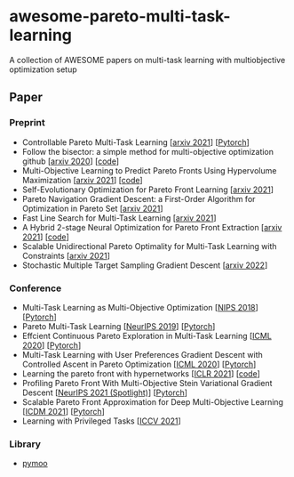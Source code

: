 # awesome-pareto-multi-task-learning
A collection of AWESOME papers on multi-task learning with multiobjective optimization setup

## Paper
### Preprint
 - Controllable Pareto Multi-Task Learning [[arxiv 2021](https://arxiv.org/pdf/2010.06313.pdf)] [[Pytorch](https://openreview.net/attachment?id=5mhViEOQxaV&name=supplementary_material)]
 - Follow the bisector: a simple method for multi-objective optimization github [[arxiv 2020](https://arxiv.org/abs/2007.06937)] [[code](https://github.com/amkatrutsa/edm)]
 - Multi-Objective Learning to Predict Pareto Fronts Using Hypervolume Maximization [[arxiv 2021](https://arxiv.org/pdf/2102.04523.pdf)] [[code](https://github.com/timodeist/multi_objective_learning)]
 - Self-Evolutionary Optimization for Pareto Front Learning [[arxiv 2021](https://arxiv.org/pdf/2110.03461.pdf)]
 - Pareto Navigation Gradient Descent: a First-Order Algorithm for Optimization in Pareto Set [[arxiv 2021](https://arxiv.org/pdf/2110.08713)]
 - Fast Line Search for Multi-Task Learning [[arxiv 2021](https://arxiv.org/abs/2110.00874)]
 - A Hybrid 2-stage Neural Optimization for Pareto Front Extraction [[arxiv 2021](https://arxiv.org/abs/2101.11684)] [[code](https://openreview.net/attachment?id=UOj0MV__Cr&name=supplementary_material)]
 - Scalable Unidirectional Pareto Optimality for Multi-Task Learning with Constraints [[arxiv 2021](https://arxiv.org/abs/2110.15442)]
 - Stochastic Multiple Target Sampling Gradient Descent [[arxiv 2022](https://arxiv.org/abs/2206.01934?fbclid=IwAR0DctSaeZhpvgJeYZO1RNCxCy4DR-PSB65qKOFklALv2rCyUw6W2sNAssw)]

### Conference
 - Multi-Task Learning as Multi-Objective Optimization [[NIPS 2018](https://arxiv.org/pdf/1810.04650.pdf)] [[Pytorch](https://github.com/isl-org/MultiObjectiveOptimization)]
 - Pareto Multi-Task Learning  [[NeurIPS 2019](https://proceedings.neurips.cc/paper/2019/file/685bfde03eb646c27ed565881917c71c-Paper.pdf)] [[Pytorch](https://github.com/Xi-L/ParetoMTL)]
 - Effcient Continuous Pareto Exploration in Multi-Task Learning [[ICML 2020](http://proceedings.mlr.press/v119/ma20a/ma20a.pdf)] [[Pytorch](https://github.com/mit-gfx/ContinuousParetoMTL)]
 - Multi-Task Learning with User Preferences Gradient Descent with Controlled Ascent in Pareto Optimization [[ICML 2020](http://proceedings.mlr.press/v119/mahapatra20a/mahapatra20a.pdf)] [[Pytorch](https://github.com/dbmptr/EPOSearch)]
 - Learning the pareto front with hypernetworks [[ICLR 2021](https://arxiv.org/pdf/2010.04104.pdf)] [[code](https://github.com/AvivNavon/pareto-hypernetworks)]
 - Profiling Pareto Front With Multi-Objective Stein Variational Gradient Descent [[NeurIPS 2021 (Spotlight)](https://proceedings.neurips.cc/paper/2021/file/7bb16972da003e87724f048d76b7e0e1-Paper.pdf)] [[Pytorch](https://github.com/gnobitab/MultiObjectiveSampling)]
 - Scalable Pareto Front Approximation for Deep Multi-Objective Learning [[ICDM 2021](https://128.84.4.13/pdf/2103.13392.pdf)] [[Pytorch](https://github.com/ruchtem/cosmos)]
 - Learning with Privileged Tasks [[ICCV 2021](https://openaccess.thecvf.com/content/ICCV2021/html/Song_Learning_With_Privileged_Tasks_ICCV_2021_paper.html)] 
### Library
 - [pymoo](https://pymoo.org/)
